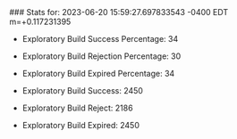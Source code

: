 <!DOCTYPE html>
<html>
	<head>
		<meta charset="utf-8">
		<title>i2p-stats</title>
	</head>
	<body>
### Stats for: 2023-06-20 15:59:27.697833543 -0400 EDT m=+0.117231395

 - Exploratory Build Success Percentage: 34
 - Exploratory Build Rejection Percentage: 30
 - Exploratory Build Expired Percentage: 34
 - Exploratory Build Success: 2450
 - Exploratory Build Reject: 2186
 - Exploratory Build Expired: 2450

	</body>
</html>